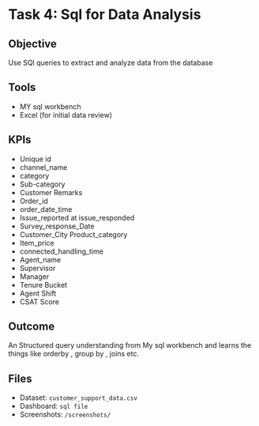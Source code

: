 
# Task 4: Sql for Data Analysis

## Objective
Use SQl queries to extract and analyze data from the database 

## Tools
- MY sql workbench 
- Excel (for initial data review)

## KPIs
- Unique id
- channel_name
- category	
- Sub-category
- Customer Remarks	
- Order_id	
- order_date_time	
- Issue_reported at	issue_responded	
- Survey_response_Date	
- Customer_City	Product_category	
- Item_price	
- connected_handling_time	
- Agent_name	
- Supervisor	
- Manager	
- Tenure Bucket	
- Agent Shift	
- CSAT Score

## Outcome
An Structured query understanding from My sql workbench  and learns the things like orderby , group by , joins etc.

## Files
- Dataset: `customer_support_data.csv`
- Dashboard: `sql file `
- Screenshots: `/screenshots/`
